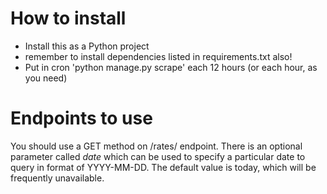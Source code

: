 # How to install

- Install this as a Python project
 - remember to install dependencies listed in requirements.txt also!
- Put in cron 'python manage.py scrape' each 12 hours (or each hour, as you need)

# Endpoints to use

You should use a GET method on /rates/ endpoint. There is an optional parameter called
_date_ which can be used to specify a particular date to query in format of YYYY-MM-DD.
The default value is today, which will be frequently unavailable.
